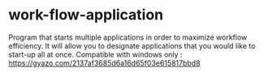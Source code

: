 # work-flow-application
Program that starts multiple applications in order to maximize workflow efficiency. It will allow you to designate applications that you would like to start-up all at once.
Compatible with windows only : https://gyazo.com/2137af3685d6a16d65f03e615817bbd8
